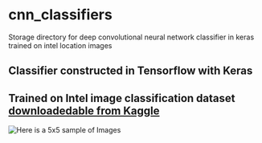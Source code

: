 # cnn_classifiers
Storage directory for deep convolutional neural network classifier in keras trained on intel location images


## Classifier constructed in Tensorflow with Keras

## Trained on Intel image classification dataset [downloadedable from Kaggle](https://www.kaggle.com/datasets/puneet6060/intel-image-classification?resource=download)

![Here is a 5x5 sample of Images](/Users/karljaehnig/Repositories/cnn_classifiers/twenty_five_intel_images_example.png)